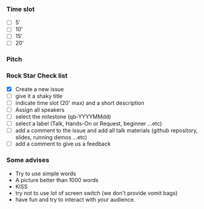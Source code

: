 ### Time slot

- [ ] 5'
- [ ] 10'
- [ ] 15'
- [ ] 20'

### Pitch

<!-- your description here -->

### Rock Star Check list

- [X] Create a new issue
- [ ] give it a shaky title
- [ ] indicate time slot (20' max) and a short description
- [ ] Assign all speakers
- [ ] select the milestone (qb-YYYYMMdd)
- [ ] select a label (Talk, Hands-On or Request, beginner ...etc)
- [ ] add a comment to the issue and add all talk materials (github repository, slides, running demos ...etc)
- [ ] add a comment to give us a feedback 

### Some advises

- Try to use simple words
- A picture better than 1000 words
- KISS
- try not to use lot of screen switch (we don't provide vomit bags)
- have fun and try to interact with your audience.
